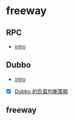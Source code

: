 # freeway


## RPC
- [intro](/docs/RPC/README.md)


## Dubbo
- [intro](/docs/Dubbo/README.md)
- [x] [Dubbo 的负载均衡策略](/docs/Dubbo/Dubbo负载均衡.md)


## freeway
